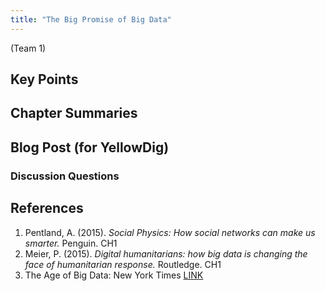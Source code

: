 ```yaml
---
title: "The Big Promise of Big Data"
---
```


(Team 1)

## Key Points

## Chapter Summaries

## Blog Post (for YellowDig)

### Discussion Questions

## References

1.	Pentland, A. (2015). *Social Physics: How social networks can make us smarter.* Penguin. CH1
2.	Meier, P. (2015). *Digital humanitarians: how big data is changing the face of humanitarian response.* Routledge. CH1
3.	The Age of Big Data: New York Times  [ LINK ](https://www.nytimes.com/2012/02/12/sunday-review/big-datas-impact-in-the-world.html)


